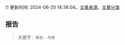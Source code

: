 :alarm_clock: 更新时间: 2024-06-20 14:36:04。[文章来源](/README.md)、[文章分类](/TAGS.md)

## 报告


> 关键字：`报告`、`月报`



